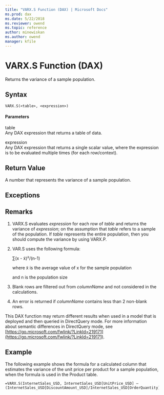 ```yaml
---
title: "VARX.S Function (DAX) | Microsoft Docs"
ms.prod: dax
ms.date: 5/22/2018
ms.reviewer: owend
ms.topic: reference
author: minewiskan
ms.author: owend
manager: kfile
---
```

# VARX.S Function (DAX)
Returns the variance of a sample population.  
  
## Syntax  
  
```dax
VARX.S(<table>, <expression>)  
```
  
#### Parameters  
table  
Any DAX expression that returns a table of data.  
  
expression  
Any DAX expression that returns a single scalar value, where the expression is to be evaluated multiple times (for each row/context).  
  
## Return Value  
A number that represents the variance of a sample population.  
  
## Exceptions  
  
## Remarks  
  
1.  VARX.S evaluates *expression* for each row of *table* and returns the variance of *expression*; on the assumption that *table* refers to a sample of the population. If *table* represents the entire population, then you should compute the variance by using VARX.P.  
  
2.  VAR.S uses the following formula:  
  
    ∑(x - x̃)²/(n-1)  
  
    where x̃ is the average value of x for the sample population  
  
    and n is the population size  
  
3.  Blank rows are filtered out from *columnName* and not considered in the calculations.  
  
4.  An error is returned if *columnName* contains less than 2 non-blank rows.  
  
This DAX function may return different results when used in a model that is deployed and then queried in DirectQuery mode. For more information about semantic differences in DirectQuery mode, see  [https://go.microsoft.com/fwlink/?LinkId=219171](https://go.microsoft.com/fwlink/?LinkId=219171).  
  
## Example  
The following example shows the formula for a calculated column that estimates the variance of the unit price per product for a sample population, when the formula is used in the Product table.  
  
```dax
=VARX.S(InternetSales_USD, InternetSales_USD[UnitPrice_USD] – (InternetSales_USD[DiscountAmount_USD]/InternetSales_USD[OrderQuantity]))  
```
